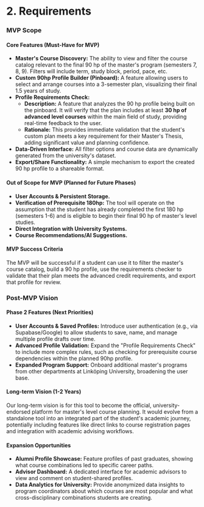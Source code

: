 # **2. Requirements**

### **MVP Scope**
#### **Core Features (Must-Have for MVP)**
*   **Master's Course Discovery:** The ability to view and filter the course catalog relevant to the final 90 hp of the master's program (semesters 7, 8, 9). Filters will include term, study block, period, pace, etc.
*   **Custom 90hp Profile Builder (Pinboard):** A feature allowing users to select and arrange courses into a 3-semester plan, visualizing their final 1.5 years of study.
*   **Profile Requirements Check:**
    *   **Description:** A feature that analyzes the 90 hp profile being built on the pinboard. It will verify that the plan includes at least **30 hp of advanced level courses** within the main field of study, providing real-time feedback to the user.
    *   **Rationale:** This provides immediate validation that the student's custom plan meets a key requirement for their Master's Thesis, adding significant value and planning confidence.
*   **Data-Driven Interface:** All filter options and course data are dynamically generated from the university's dataset.
*   **Export/Share Functionality:** A simple mechanism to export the created 90 hp profile to a shareable format.

#### **Out of Scope for MVP (Planned for Future Phases)**
*   **User Accounts & Persistent Storage.**
*   **Verification of Prerequisite 180hp:** The tool will operate on the assumption that the student has already completed the first 180 hp (semesters 1-6) and is eligible to begin their final 90 hp of master's level studies.
*   **Direct Integration with University Systems.**
*   **Course Recommendations/AI Suggestions.**

#### **MVP Success Criteria**
The MVP will be successful if a student can use it to filter the master's course catalog, build a 90 hp profile, use the requirements checker to validate that their plan meets the advanced credit requirements, and export that profile for review.

### **Post-MVP Vision**
#### **Phase 2 Features (Next Priorities)**
*   **User Accounts & Saved Profiles:** Introduce user authentication (e.g., via Supabase/Google) to allow students to save, name, and manage multiple profile drafts over time.
*   **Advanced Profile Validation:** Expand the "Profile Requirements Check" to include more complex rules, such as checking for prerequisite course dependencies within the planned 90hp profile.
*   **Expanded Program Support:** Onboard additional master's programs from other departments at Linköping University, broadening the user base.

#### **Long-term Vision (1-2 Years)**
Our long-term vision is for this tool to become the official, university-endorsed platform for master's level course planning. It would evolve from a standalone tool into an integrated part of the student's academic journey, potentially including features like direct links to course registration pages and integration with academic advising workflows.

#### **Expansion Opportunities**
*   **Alumni Profile Showcase:** Feature profiles of past graduates, showing what course combinations led to specific career paths.
*   **Advisor Dashboard:** A dedicated interface for academic advisors to view and comment on student-shared profiles.
*   **Data Analytics for University:** Provide anonymized data insights to program coordinators about which courses are most popular and what cross-disciplinary combinations students are creating.
